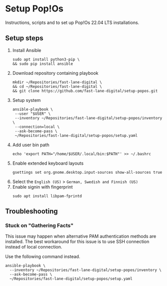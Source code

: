 # Setup Pop!Os

Instructions, scripts and to set up Pop!Os 22.04 LTS installations.

## Setup steps

1. Install Ansible
   ```shell
   sudo apt install python3-pip \
   && sudo pip install ansible
   ```
2. Download repository containing playbook
   ```shell
   mkdir ~/Repositories/fast-lane-digital \
   && cd ~/Repositories/fast-lane-digital \
   && git clone https://github.com/fast-lane-digital/setup-popos.git
   ```
3. Setup system
   ```shell
   ansible-playbook \
    --user "$USER" \
    --inventory ~/Repositories/fast-lane-digital/setup-popos/inventory \
    --connection=local \
    --ask-become-pass \
    ~/Repositories/fast-lane-digital/setup-popos/setup.yaml
   ```
4. Add user bin path
   ```shell
   echo 'export PATH="/home/$USER/.local/bin:$PATH"' >> ~/.bashrc
   ```
5. Enable extended keyboard layouts
   ```shell
   gsettings set org.gnome.desktop.input-sources show-all-sources true
   ```
6. Select the `English (US)` > `German, Swedish and Finnish (US)`
7. Enable signin with fingerprint
   ```shell
   sudo apt install libpam-fprintd
   ```

## Troubleshooting

### Stuck on "Gathering Facts"

This issue may happen when alternative PAM authentication methods are installed.
The best workaround for this issue is to use SSH connection instead of local connection.

Use the following command instead.

```shell
ansible-playbook \
  --inventory ~/Repositories/fast-lane-digital/setup-popos/inventory \
  --ask-become-pass \
  ~/Repositories/fast-lane-digital/setup-popos/setup.yaml
```
